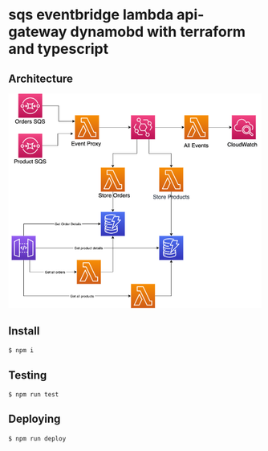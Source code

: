 # sqs eventbridge lambda api-gateway dynamobd with terraform and typescript

## Architecture

![Architecture](architecture.png)

## Install
```
$ npm i
```

## Testing
```
$ npm run test
```

## Deploying
```
$ npm run deploy
```
